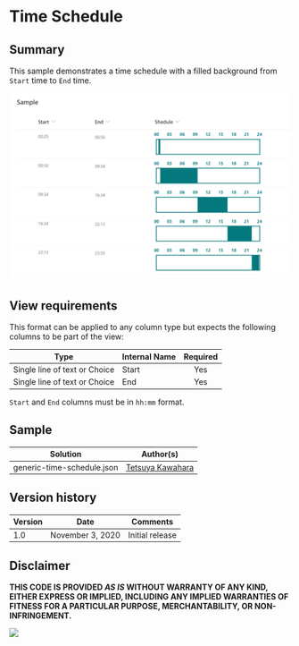 # Time Schedule

## Summary
This sample demonstrates a time schedule with a filled background from `Start` time to `End` time.

![screenshot of the sample](./assets/screenshot.png)

## View requirements
This format can be applied to any column type but expects the following columns to be part of the view:

|Type|Internal Name|Required|
|---|---|:---:|
|Single line of text or Choice|Start|Yes|
|Single line of text or Choice|End|Yes|

`Start` and `End` columns must be in `hh:mm` format.

## Sample

Solution                   |Author(s)
---------------------------|---------------------------
generic-time-schedule.json |[Tetsuya Kawahara](https://twitter.com/techan_k)

## Version history

Version |Date             |Comments
--------|-----------------|--------
1.0     |November 3, 2020 |Initial release


## Disclaimer
**THIS CODE IS PROVIDED *AS IS* WITHOUT WARRANTY OF ANY KIND, EITHER EXPRESS OR IMPLIED, INCLUDING ANY IMPLIED WARRANTIES OF FITNESS FOR A PARTICULAR PURPOSE, MERCHANTABILITY, OR NON-INFRINGEMENT.**

<img src="https://pnptelemetry.azurewebsites.net/sp-dev-list-formatting/column-samples/generic-time-schedule" />
